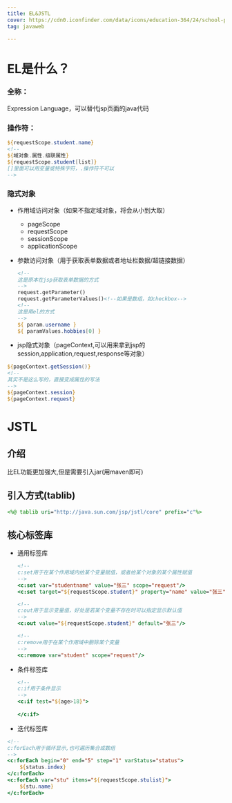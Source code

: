```yaml
---
title: EL&JSTL
cover: https://cdn0.iconfinder.com/data/icons/education-364/24/school-programming-laptop-learning-coding-education-512.png
tag: javaweb

---
```


# EL是什么？

### 全称：

Expression Language，可以替代jsp页面的java代码

### 操作符：

```jsp
${requestScope.student.name}
<!--
${域对象.属性.级联属性}
${requestScope.student[list]}
[]里面可以用变量或特殊字符，.操作符不可以
-->
```

### 隐式对象

- 作用域访问对象（如果不指定域对象，将会从小到大取）

  - pageScope
  - requestScope
  - sessionScope
  - applicationScope

- 参数访问对象（用于获取表单数据或者地址栏数据/超链接数据）

  ```jsp
  <!--
  这是原本在jsp获取表单数据的方式
  -->
  request.getParameter()
  request.getParameterValues()<!--如果是数组，如checkbox-->
  <!--
  这是用el的方式
  -->
  ${ param.username }
  ${ paramValues.hobbies[0] }
  ```

- jsp隐式对象（pageContext,可以用来拿到jsp的session,application,request,response等对象）

```jsp
${pageContext.getSession()}
<!--
其实不是这么写的，直接变成属性的写法
-->
${pageContext.session}
${pageContext.request}
```



# JSTL

## 介绍

比EL功能更加强大,但是需要引入jar(用maven即可)

## 引入方式(tablib)

```jsp
<%@ tablib uri="http://java.sun.com/jsp/jstl/core" prefix="c"%>
```

## 核心标签库

- 通用标签库

  ```jsp
  <!--
  c:set用于在某个作用域内给某个变量赋值，或者给某个对象的某个属性赋值
  -->
  <c:set var="studentname" value="张三" scope="request"/>
  <c:set target="${requestScope.student}" property="name" value="张三"/>
  
  <!--
  c:out用于显示变量值，好处是若某个变量不存在时可以指定显示默认值
  -->
  <c:out value="${requestScope.student}" default="张三"/>
  
  <!--
  c:remove用于在某个作用域中删除某个变量
  -->
  <c:remove var="student" scope="request"/>
  ```

- 条件标签库

  ```jsp
  <!--
  c:if用于条件显示
  -->
  <c:if test="${age>18}">
      
  </c:if>
  ```

- 迭代标签库

```jsp
<!--
c:forEach用于循环显示,也可遍历集合或数组
-->
<c:forEach begin="0" end="5" step="1" varStatus="status">
	${status.index}
</c:forEach>
<c:forEach var="stu" items="${requestScope.stulist}">
	${stu.name}
</c:forEach>
```


